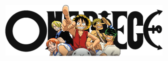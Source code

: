 ![banner](https://raw.githubusercontent.com/Sushant-Lamsal/Sushant-Lamsal/main/images/onepiece.png)
<div align="center">








